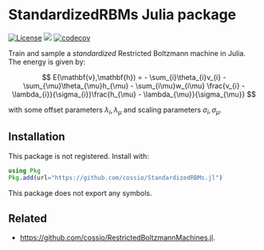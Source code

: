 # StandardizedRBMs Julia package

[![License](https://img.shields.io/badge/license-MIT-green.svg)](https://github.com/cossio/StandardizedRBMs.jl.jl/blob/master/LICENSE.md)
![](https://github.com/cossio/StandardizedRBMs.jl.jl/workflows/CI/badge.svg)
[![codecov](https://codecov.io/gh/cossio/StandardizedRBMs.jl/branch/master/graph/badge.svg?token=1Z6ATJ2FPG)](https://codecov.io/gh/cossio/StandardizedRBMs.jl)

Train and sample a *standardized* Restricted Boltzmann machine in Julia. The energy is given by:

$$
E(\mathbf{v},\mathbf{h}) = - \sum_{i}\theta_{i}v_{i} - \sum_{\mu}\theta_{\mu}h_{\mu} - \sum_{i\mu}w_{i\mu} \frac{v_{i} - \lambda_{i}}{\sigma_{i}}\frac{h_{\mu} - \lambda_{\mu}}{\sigma_{\mu}}
$$

with some offset parameters $\lambda_i,\lambda_\mu$ and scaling parameters $\sigma_i,\sigma_\mu$.

## Installation

This package is not registered. Install with:

```julia
using Pkg
Pkg.add(url="https://github.com/cossio/StandardizedRBMs.jl")
```

This package does not export any symbols.

## Related

* https://github.com/cossio/RestrictedBoltzmannMachines.jl.